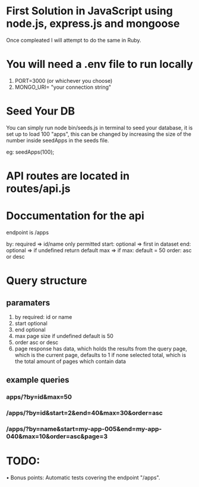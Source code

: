 # First Solution in JavaScript using node.js, express.js and mongoose
<p>Once compleated I will attempt to do the same in Ruby.</p>

# You will need a .env file to run locally
1. PORT=3000 (or whichever you choose)
2. MONGO_URI= "your connection string"

# Seed Your DB
<p>You can simply run node bin/seeds.js in terminal to seed your database, it is set up to load 100 "apps", this can be changed by increasing the size of the number inside seedApps in the seeds file. 

eg: seedApps(100);
</p>

# API routes are located in routes/api.js
# Doccumentation for the api


endpoint is /apps

by: required => id/name only permitted
start: optional => first in dataset
end: optional => if undefined return default max => if 
max: default = 50
order: asc or desc

# Query structure
  ## paramaters
  1. by
    required: id or name
  2. start
    optional
  3. end
    optional
  4. max
    page size
    if undefined default is 50
  5. order
    asc or desc
  6. page
    response has data, which holds the results from the query
    page, which is the current page, defaults to 1 if none selected
    total, which is the total amount of pages which contain data



  ## example queries
  ### apps/?by=id&max=50
  ### /apps/?by=id&start=2&end=40&max=30&order=asc
  ### /apps/?by=name&start=my-app-005&end=my-app-040&max=10&order=asc&page=3




# TODO:
• Bonus points: Automatic tests covering the endpoint "/apps".